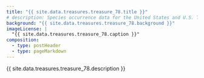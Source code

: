 ```yaml
---
title: "{{ site.data.treasures.treasure_78.title }}"
# description: Species occurrence data for the United States and U.S. Territories.
background: "{{ site.data.treasures.treasure_78.background }}"
imageLicense: |
  "{{ site.data.treasures.treasure_78.caption }}"
composition:
  - type: postHeader
  - type: pageMarkdown
---
```


{{ site.data.treasures.treasure_78.description }}